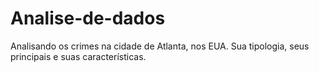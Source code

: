 # Analise-de-dados
Analisando os crimes na cidade de Atlanta, nos EUA. Sua tipologia, seus principais e suas características.
